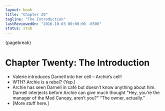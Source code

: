 ```yaml
---
layout: book
title: "Chapter 20"
tagline: "The Introduction"
lastReviewedOn: "2016-10-03 00:00:00 -0500"
status: stub
---
```


{pagebreak}

# Chapter Twenty: The Introduction

- Valerie introduces Darnell into her cell – Archie’s cell! 
- WTH? Archie is a rebel? (Yep.)
- Archie has seen Darnell in café but doesn’t know anything about him. Darnell interjects before Archie can give much thought “Hey, you’re the manager of the Mad Canopy, aren’t you?” “The owner, actually.”
- [More stuff here.]
